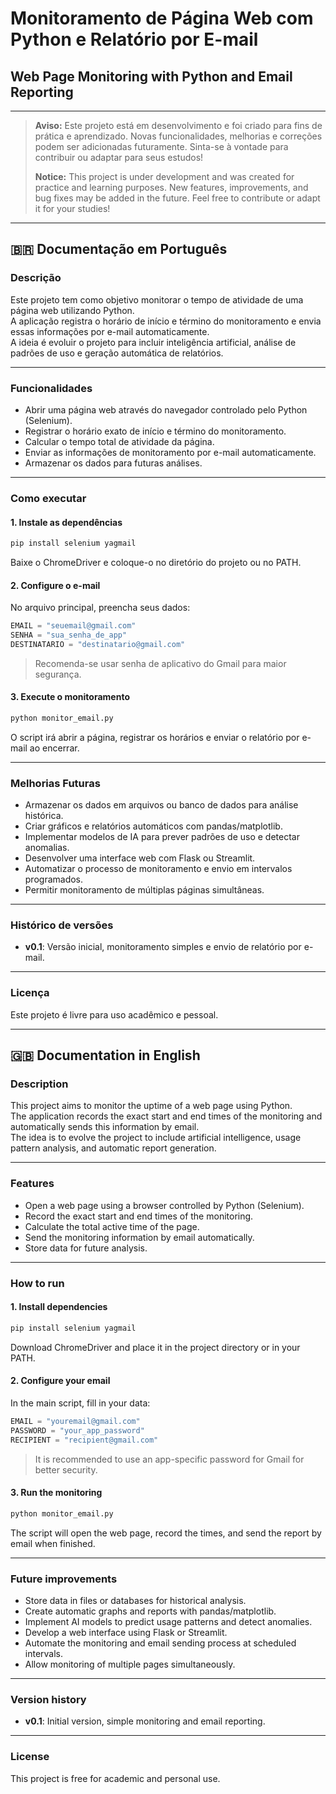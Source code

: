 # Monitoramento de Página Web com Python e Relatório por E-mail

## Web Page Monitoring with Python and Email Reporting

---

> **Aviso:** Este projeto está em desenvolvimento e foi criado para fins de prática e aprendizado. Novas funcionalidades, melhorias e correções podem ser adicionadas futuramente. Sinta-se à vontade para contribuir ou adaptar para seus estudos!
>
> **Notice:** This project is under development and was created for practice and learning purposes. New features, improvements, and bug fixes may be added in the future. Feel free to contribute or adapt it for your studies!

---

## 🇧🇷 Documentação em Português

### Descrição

Este projeto tem como objetivo monitorar o tempo de atividade de uma página web utilizando Python.  
A aplicação registra o horário de início e término do monitoramento e envia essas informações por e-mail automaticamente.  
A ideia é evoluir o projeto para incluir inteligência artificial, análise de padrões de uso e geração automática de relatórios.

---

### Funcionalidades

- Abrir uma página web através do navegador controlado pelo Python (Selenium).
- Registrar o horário exato de início e término do monitoramento.
- Calcular o tempo total de atividade da página.
- Enviar as informações de monitoramento por e-mail automaticamente.
- Armazenar os dados para futuras análises.

---

### Como executar

#### 1. Instale as dependências

```bash
pip install selenium yagmail
```

Baixe o ChromeDriver e coloque-o no diretório do projeto ou no PATH.

#### 2. Configure o e-mail

No arquivo principal, preencha seus dados:

```python
EMAIL = "seuemail@gmail.com"
SENHA = "sua_senha_de_app"
DESTINATARIO = "destinatario@gmail.com"
```

> Recomenda-se usar senha de aplicativo do Gmail para maior segurança.

#### 3. Execute o monitoramento

```bash
python monitor_email.py
```

O script irá abrir a página, registrar os horários e enviar o relatório por e-mail ao encerrar.

---

### Melhorias Futuras

- Armazenar os dados em arquivos ou banco de dados para análise histórica.
- Criar gráficos e relatórios automáticos com pandas/matplotlib.
- Implementar modelos de IA para prever padrões de uso e detectar anomalias.
- Desenvolver uma interface web com Flask ou Streamlit.
- Automatizar o processo de monitoramento e envio em intervalos programados.
- Permitir monitoramento de múltiplas páginas simultâneas.

---

### Histórico de versões

- **v0.1**: Versão inicial, monitoramento simples e envio de relatório por e-mail.

---

### Licença

Este projeto é livre para uso acadêmico e pessoal.

---

## 🇬🇧 Documentation in English

### Description

This project aims to monitor the uptime of a web page using Python.  
The application records the exact start and end times of the monitoring and automatically sends this information by email.  
The idea is to evolve the project to include artificial intelligence, usage pattern analysis, and automatic report generation.

---

### Features

- Open a web page using a browser controlled by Python (Selenium).
- Record the exact start and end times of the monitoring.
- Calculate the total active time of the page.
- Send the monitoring information by email automatically.
- Store data for future analysis.

---

### How to run

#### 1. Install dependencies

```bash
pip install selenium yagmail
```

Download ChromeDriver and place it in the project directory or in your PATH.

#### 2. Configure your email

In the main script, fill in your data:

```python
EMAIL = "youremail@gmail.com"
PASSWORD = "your_app_password"
RECIPIENT = "recipient@gmail.com"
```

> It is recommended to use an app-specific password for Gmail for better security.

#### 3. Run the monitoring

```bash
python monitor_email.py
```

The script will open the web page, record the times, and send the report by email when finished.

---

### Future improvements

- Store data in files or databases for historical analysis.
- Create automatic graphs and reports with pandas/matplotlib.
- Implement AI models to predict usage patterns and detect anomalies.
- Develop a web interface using Flask or Streamlit.
- Automate the monitoring and email sending process at scheduled intervals.
- Allow monitoring of multiple pages simultaneously.

---

### Version history

- **v0.1**: Initial version, simple monitoring and email reporting.

---

### License

This project is free for academic and personal use.
